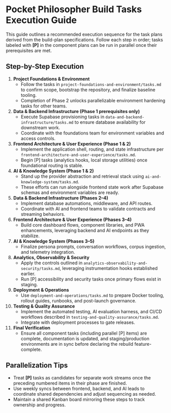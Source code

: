 # Pocket Philosopher Build Tasks Execution Guide

This guide outlines a recommended execution sequence for the task plans derived from the build-plan specifications. Follow each step in order; tasks labeled with **[P]** in the component plans can be run in parallel once their prerequisites are met.

## Step-by-Step Execution
1. **Project Foundations & Environment**  
   - Follow the tasks in `project-foundations-and-environment/tasks.md` to confirm scope, bootstrap the repository, and finalize baseline tooling.  
   - Completion of Phase 2 unlocks parallelizable environment hardening tasks for other teams.
2. **Data & Backend Infrastructure (Phase 1 prerequisites only)**  
   - Execute Supabase provisioning tasks in `data-and-backend-infrastructure/tasks.md` to ensure database availability for downstream work.  
   - Coordinate with the foundations team for environment variables and access controls.
3. **Frontend Architecture & User Experience (Phase 1 & 2)**  
   - Implement the application shell, routing, and state infrastructure per `frontend-architecture-and-user-experience/tasks.md`.  
   - Begin [P] tasks (analytics hooks, local storage utilities) once foundational routing is stable.
4. **AI & Knowledge System (Phase 1 & 2)**  
   - Stand up the provider abstraction and retrieval stack using `ai-and-knowledge-system/tasks.md`.  
   - These efforts can run alongside frontend state work after Supabase schemas and environment variables are ready.
5. **Data & Backend Infrastructure (Phases 2–4)**  
   - Implement database automations, middleware, and API routes.  
   - Coordinate with AI and frontend teams to validate contracts and streaming behaviors.
6. **Frontend Architecture & User Experience (Phases 3–4)**  
   - Build core dashboard flows, component libraries, and PWA enhancements, leveraging backend and AI endpoints as they stabilize.
7. **AI & Knowledge System (Phases 3–5)**  
   - Finalize persona prompts, conversation workflows, corpus ingestion, and telemetry integration.
8. **Analytics, Observability & Security**  
   - Apply the controls outlined in `analytics-observability-and-security/tasks.md`, leveraging instrumentation hooks established earlier.  
   - Run [P] accessibility and security tasks once primary flows exist in staging.
9. **Deployment & Operations**  
   - Use `deployment-and-operations/tasks.md` to prepare Docker tooling, rollout guides, runbooks, and post-launch governance.
10. **Testing & Quality Assurance**  
    - Implement the automated testing, AI evaluation harness, and CI/CD workflows described in `testing-and-quality-assurance/tasks.md`.  
    - Integrate with deployment processes to gate releases.
11. **Final Verification**  
    - Ensure all component tasks (including parallel [P] items) are complete, documentation is updated, and staging/production environments are in sync before declaring the rebuild feature-complete.

## Parallelization Tips
- Treat **[P]** tasks as candidates for separate work streams once the preceding numbered items in their phase are finished.
- Use weekly syncs between frontend, backend, and AI leads to coordinate shared dependencies and adjust sequencing as needed.
- Maintain a shared Kanban board mirroring these steps to track ownership and progress.
